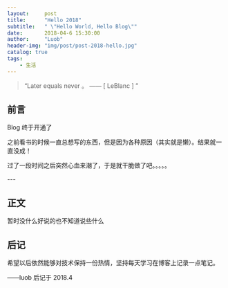 ```yaml
---
layout:     post
title:      "Hello 2018"
subtitle:   " \"Hello World, Hello Blog\""
date:       2018-04-6 15:30:00
author:     "Luob"
header-img: "img/post/post-2018-hello.jpg"
catalog: true
tags:
    - 生活
---
```


> “Later equals never 。 —— [ LeBlanc ] ”

## 前言

Blog 终于开通了


之前看书的时候一直总想写的东西，但是因为各种原因（其实就是懒）。结果就一直没成！

过了一段时间之后突然心血来潮了，于是就干脆做了吧。。。。。


<p id = "build"></p>
---

## 正文

暂时没什么好说的也不知道说些什么


## 后记

希望以后依然能够对技术保持一份热情，坚持每天学习在博客上记录一点笔记。

——luob 后记于 2018.4